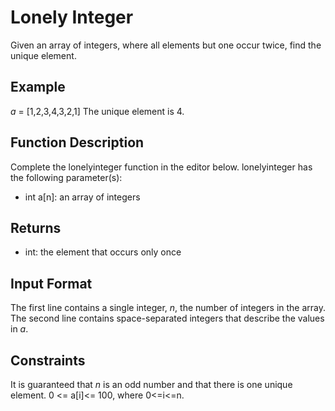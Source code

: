 # Lonely Integer
Given an array of integers, where all elements but one occur twice, find the unique element.

## Example
*a* = [1,2,3,4,3,2,1]
The unique element is 4.

## Function Description
Complete the lonelyinteger function in the editor below.
lonelyinteger has the following parameter(s):
- int a[n]: an array of integers

## Returns
- int: the element that occurs only once

## Input Format
The first line contains a single integer, *n*, the number of integers in the array.
The second line contains  space-separated integers that describe the values in *a*.

## Constraints
It is guaranteed that *n* is an odd number and that there is one unique element.
0 <= a[i]<= 100, where 0<=i<=n.